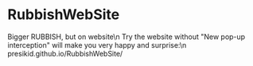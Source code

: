 # RubbishWebSite
Bigger RUBBISH, but on website\n
Try the website without "New pop-up interception" will make you very happy and surprise:\n
presikid.github.io/RubbishWebSite/
